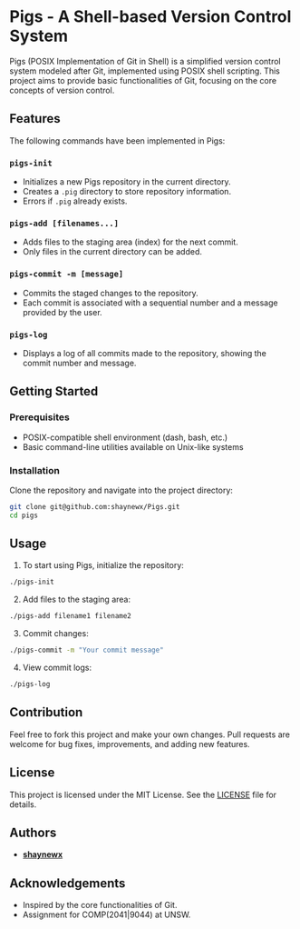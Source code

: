 # Pigs - A Shell-based Version Control System

Pigs (POSIX Implementation of Git in Shell) is a simplified version control system modeled after Git, implemented using POSIX shell scripting. This project aims to provide basic functionalities of Git, focusing on the core concepts of version control.

## Features

The following commands have been implemented in Pigs:

### `pigs-init`
- Initializes a new Pigs repository in the current directory.
- Creates a `.pig` directory to store repository information.
- Errors if `.pig` already exists.

### `pigs-add [filenames...]`
- Adds files to the staging area (index) for the next commit.
- Only files in the current directory can be added.

### `pigs-commit -m [message]`
- Commits the staged changes to the repository.
- Each commit is associated with a sequential number and a message provided by the user.

### `pigs-log`
- Displays a log of all commits made to the repository, showing the commit number and message.

## Getting Started

### Prerequisites
- POSIX-compatible shell environment (dash, bash, etc.)
- Basic command-line utilities available on Unix-like systems

### Installation

Clone the repository and navigate into the project directory:
```sh
git clone git@github.com:shaynewx/Pigs.git
cd pigs
```

## Usage

1. To start using Pigs, initialize the repository:
```sh
./pigs-init
```

2. Add files to the staging area:
```sh
./pigs-add filename1 filename2
```

3. Commit changes:
```sh
./pigs-commit -m "Your commit message"
```

4. View commit logs:
```sh
./pigs-log
```

## Contribution
Feel free to fork this project and make your own changes. Pull requests are welcome for bug fixes, improvements, and adding new features.

## License

This project is licensed under the MIT License. See the [LICENSE](LICENSE) file for details.

## Authors
- **[shaynewx](https://github.com/shaynewx)**

## Acknowledgements
- Inspired by the core functionalities of Git.
- Assignment for COMP(2041|9044) at UNSW.
